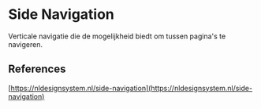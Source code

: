 # Side Navigation

Verticale navigatie die de mogelijkheid biedt om tussen pagina's te navigeren.

## References

[https://nldesignsystem.nl/side-navigation](https://nldesignsystem.nl/side-navigation)
